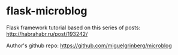 # flask-microblog
Flask framework tutorial based on this series of posts: http://habrahabr.ru/post/193242/

Author's github repo: https://github.com/miguelgrinberg/microblog
